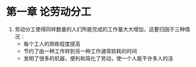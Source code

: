 # 第一章 论劳动分工

1. 劳动分工使得同样数量的人们所能完成的工作量大大增加，这要归因于三种情况：
   - 每个工人的熟练程度提高
   - 节约了由一种工作转到另一种工作通常损耗的时间
   - 发明了很多的机器，便利和简化了劳动，使一个人能干许多人的活